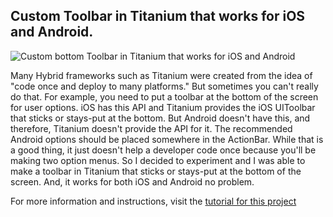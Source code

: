 ## Custom Toolbar in Titanium that works for iOS and Android.

![Custom bottom Toolbar in Titanium that works for iOS and Android](http://junerockwell.com/wp-content/uploads/custom-toolbar-titanium-ios-android-520x227.jpg)

Many Hybrid frameworks such as Titanium were created from the idea of "code once and deploy to many platforms." But sometimes you can't really do that. For example, you need to put a toolbar at the bottom of the screen  for user options. iOS has this API and Titanium provides the iOS UIToolbar that sticks or stays-put at the bottom.  But Android doesn't have this, and therefore, Titanium doesn't provide the API for it. The recommended Android options should be placed somewhere in the ActionBar.  While that is a good thing, it just doesn't help a developer code once because you'll be making two  option menus. So I decided to experiment and I was able to make a toolbar in Titanium that sticks or stays-put at the bottom of the screen. And, it works for both iOS and Android no problem. 

For more information and instructions, visit the <a href="http://junerockwell.com/how-to-make-custom-toolbar-in-titanium-that-stays-in-the-bottom/">tutorial for this project</a>
